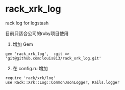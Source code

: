 # rack_xrk_log
rack log for logstash

目前只适合公司的ruby项目使用


1. 增加 Gem

~~~
gem 'rack_xrk_log',  :git => 'git@github.com:louis813/rack_xrk_log.git'
~~~

2. 在 config.ru 增加

~~~
require 'rack/xrk/log'
use Rack::Xrk::Log::CommonJsonLogger, Rails.logger
~~~
